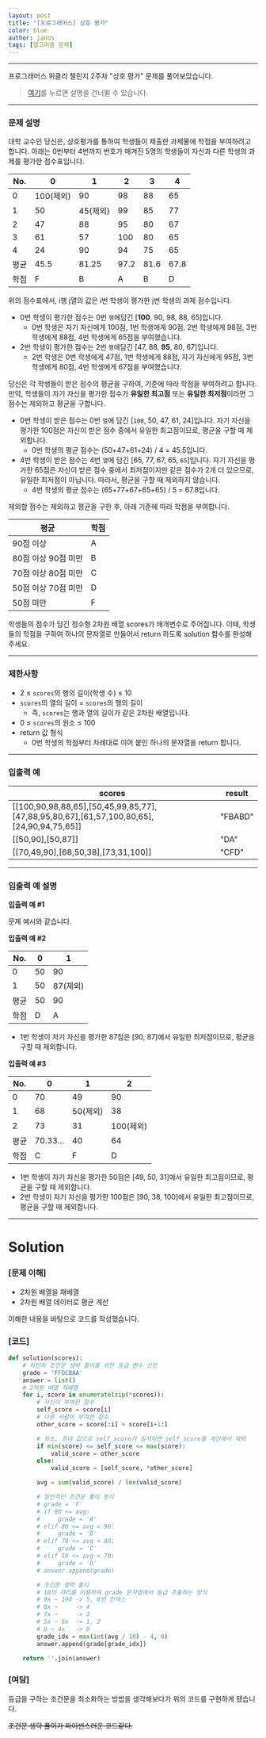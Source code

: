 ```yaml
---
layout: post
title: "[프로그래머스] 상호 평가"
color: blue
author: janos
tags: [알고리즘 문제]
---
```


---

프로그래머스 위클리 챌린지 2주차 "상호 평가" 문제를 풀어보았습니다.

> [여기](#solution)를 누르면 설명을 건너뛸 수 있습니다.

---

### **문제 설명**

대학 교수인 당신은, 상호평가를 통하여 학생들이 제출한 과제물에 학점을 부여하려고 합니다. 아래는 0번부터 4번까지 번호가 매겨진 5명의 학생들이 자신과 다른 학생의 과제를 평가한 점수표입니다.

| No.  | 0    | 1     | 2    | 3    | 4    |
|------|------|-------|------|------|------|
| 0    | 100(제외)  | 90    | 98   | 88   | 65   |
| 1    | 50   | 45(제외)    | 99   | 85   | 77   |
| 2    | 47   | 88    | 95   | 80   | 67   |
| 3    | 61   | 57    | 100  | 80   | 65   |
| 4    | 24   | 90    | 94   | 75   | 65   |
| 평균 | 45.5 | 81.25 | 97.2 | 81.6 | 67.8 |
| 학점 | F    | B     | A    | B    | D    |

위의 점수표에서, i행 j열의 값은 i번 학생이 평가한 j번 학생의 과제 점수입니다.

- 0번 학생이 평가한 점수는 0번 `행`에담긴 [**100**, 90, 98, 88, 65]입니다.
    - 0번 학생은 자기 자신에게 100점, 1번 학생에게 90점, 2번 학생에게 98점, 3번 학생에게 88점, 4번 학생에게 65점을 부여했습니다.
- 2번 학생이 평가한 점수는 2번 `행`에담긴 [47, 88, **95**, 80, 67]입니다.
    - 2번 학생은 0번 학생에게 47점, 1번 학생에게 88점, 자기 자신에게 95점, 3번 학생에게 80점, 4번 학생에게 67점을 부여했습니다.

당신은 각 학생들이 받은 점수의 평균을 구하여, 기준에 따라 학점을 부여하려고 합니다.만약, 학생들이 자기 자신을 평가한 점수가 **유일한 최고점** 또는 **유일한 최저점**이라면 그 점수는 제외하고 평균을 구합니다.

- 0번 학생이 받은 점수는 0번 `열`에 담긴 [`100`, 50, 47, 61, 24]입니다. 자기 자신을 평가한 100점은 자신이 받은 점수 중에서 유일한 최고점이므로, 평균을 구할 때 제외합니다.
    - 0번 학생의 평균 점수는 (50+47+61+24) / 4 = 45.5입니다.
- 4번 학생이 받은 점수는 4번 `열`에 담긴 [65, 77, 67, 65, `65`]입니다. 자기 자신을 평가한 65점은 자신이 받은 점수 중에서 최저점이지만 같은 점수가 2개 더 있으므로, 유일한 최저점이 아닙니다. 따라서, 평균을 구할 때 제외하지 않습니다.
    - 4번 학생의 평균 점수는 (65+77+67+65+65) / 5 = 67.8입니다.

제외할 점수는 제외하고 평균을 구한 후, 아래 기준에 따라 학점을 부여합니다.

| 평균                | 학점 |
|---------------------|------|
| 90점 이상           | A    |
| 80점 이상 90점 미만 | B    |
| 70점 이상 80점 미만 | C    |
| 50점 이상 70점 미만 | D    |
| 50점 미만           | F    |

학생들의 점수가 담긴 정수형 2차원 배열 scores가 매개변수로 주어집니다. 이때, 학생들의 학점을 구하여 하나의 문자열로 만들어서 return 하도록 solution 함수를 완성해주세요.

---

### 제한사항

- 2 ≤ `scores`의 행의 길이(학생 수) ≤ 10
- `scores`의 열의 길이 = `scores`의 행의 길이
    - 즉, `scores`는 행과 열의 길이가 같은 2차원 배열입니다.
- 0 ≤ `scores`의 원소 ≤ 100
- return 값 형식
    - 0번 학생의 학점부터 차례대로 이어 붙인 하나의 문자열을 return 합니다.

---

### 입출력 예

| scores                                                                                   | result  |
|------------------------------------------------------------------------------------------|---------|
| [[100,90,98,88,65],[50,45,99,85,77],[47,88,95,80,67],[61,57,100,80,65],[24,90,94,75,65]] | "FBABD" |
| [[50,90],[50,87]]                                                                        | "DA"    |
| [[70,49,90],[68,50,38],[73,31,100]]                                                      | "CFD"   |

---

### 입출력 예 설명

**입출력 예 #1**

문제 예시와 같습니다.

**입출력 예 #2**

| No.  | 0  | 1  |
|------|----|----|
| 0    | 50 | 90 |
| 1    | 50 | 87(제외) |
| 평균 | 50 | 90 |
| 학점 | D  | A  |

- 1번 학생이 자기 자신을 평가한 87점은 [90, 87]에서 유일한 최저점이므로, 평균을 구할 때 제외합니다.

**입출력 예 #3**

| No.  | 0      | 1  | 2   |
|------|--------|----|-----|
| 0    | 70     | 49 | 90  |
| 1    | 68     | 50(제외) | 38  |
| 2    | 73     | 31 | 100(제외) |
| 평균 | 70.33… | 40 | 64  |
| 학점 | C      | F  | D   |

- 1번 학생이 자기 자신을 평가한 50점은 [49, 50, 31]에서 유일한 최고점이므로, 평균을 구할 때 제외합니다.
- 2번 학생이 자기 자신을 평가한 100점은 [90, 38, 100]에서 유일한 최고점이므로, 평균을 구할 때 제외합니다.

---

# Solution

### [문제 이해]

- 2차원 배열을 재배열
- 2차원 배열 데이터로 평균 계산

이해한 내용을 바탕으로 코드를 작성했습니다.

### [코드]

```python
def solution(scores):
    # 하단의 조건문 생략 풀이를 위한 등급 변수 선언
    grade = 'FFDCBAA'
    answer = list()
    # 2차원 배열 재배열
    for i, score in enumerate(zip(*scores)):
        # 자신이 부여한 점수
        self_score = score[i]
        # 다른 사람이 부여한 점수
        other_score = score[:i] + score[i+1:]

        # 최소, 최대 값으로 self_score가 일치하면 self_score를 계산에서 제외
        if min(score) <= self_score <= max(score):
            valid_score = other_score
        else:
            valid_score = [self_score, *other_score]

        avg = sum(valid_score) / len(valid_score)

        # 일반적인 조건문 풀이 방식
        # grade = 'F'
        # if 90 <= avg:
        #     grade = 'A'
        # elif 80 <= avg < 90:
        #     grade = 'B'
        # elif 70 <= avg < 80:
        #     grade = 'C'
        # elif 50 <= avg < 70:
        #     grade = 'D'
        # answer.append(grade)

        # 조건문 생략 풀이
        # 10의 자리를 이용하여 grade 문자열에서 등급 추출하는 방식
        # 9x ~ 100 -> 5, 6번 인덱스
        # 8x ~     -> 4
        # 7x ~     -> 3
        # 5x ~ 6x  -> 1, 2
        # 0 ~ 4x   -> 0
        grade_idx = max(int(avg / 10) - 4, 0)
        answer.append(grade[grade_idx])

    return ''.join(answer)
```

### [여담]

등급을 구하는 조건문을 최소화하는 방법을 생각해보다가 위의 코드를 구현하게 됐습니다.

~~조건문 생략 풀이가 파이썬스러운 코드같다.~~